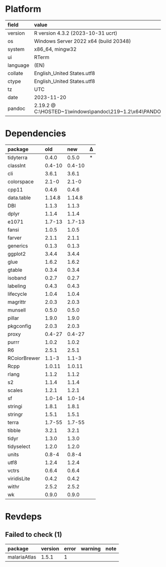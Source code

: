 # Platform

|field    |value                                                                 |
|:--------|:---------------------------------------------------------------------|
|version  |R version 4.3.2 (2023-10-31 ucrt)                                     |
|os       |Windows Server 2022 x64 (build 20348)                                 |
|system   |x86_64, mingw32                                                       |
|ui       |RTerm                                                                 |
|language |(EN)                                                                  |
|collate  |English_United States.utf8                                            |
|ctype    |English_United States.utf8                                            |
|tz       |UTC                                                                   |
|date     |2023-11-20                                                            |
|pandoc   |2.19.2 @ C:\HOSTED~1\windows\pandoc\219~1.2\x64\PANDOC~1.2\pandoc.exe |

# Dependencies

|package      |old    |new    |Δ  |
|:------------|:------|:------|:--|
|tidyterra    |0.4.0  |0.5.0  |*  |
|classInt     |0.4-10 |0.4-10 |   |
|cli          |3.6.1  |3.6.1  |   |
|colorspace   |2.1-0  |2.1-0  |   |
|cpp11        |0.4.6  |0.4.6  |   |
|data.table   |1.14.8 |1.14.8 |   |
|DBI          |1.1.3  |1.1.3  |   |
|dplyr        |1.1.4  |1.1.4  |   |
|e1071        |1.7-13 |1.7-13 |   |
|fansi        |1.0.5  |1.0.5  |   |
|farver       |2.1.1  |2.1.1  |   |
|generics     |0.1.3  |0.1.3  |   |
|ggplot2      |3.4.4  |3.4.4  |   |
|glue         |1.6.2  |1.6.2  |   |
|gtable       |0.3.4  |0.3.4  |   |
|isoband      |0.2.7  |0.2.7  |   |
|labeling     |0.4.3  |0.4.3  |   |
|lifecycle    |1.0.4  |1.0.4  |   |
|magrittr     |2.0.3  |2.0.3  |   |
|munsell      |0.5.0  |0.5.0  |   |
|pillar       |1.9.0  |1.9.0  |   |
|pkgconfig    |2.0.3  |2.0.3  |   |
|proxy        |0.4-27 |0.4-27 |   |
|purrr        |1.0.2  |1.0.2  |   |
|R6           |2.5.1  |2.5.1  |   |
|RColorBrewer |1.1-3  |1.1-3  |   |
|Rcpp         |1.0.11 |1.0.11 |   |
|rlang        |1.1.2  |1.1.2  |   |
|s2           |1.1.4  |1.1.4  |   |
|scales       |1.2.1  |1.2.1  |   |
|sf           |1.0-14 |1.0-14 |   |
|stringi      |1.8.1  |1.8.1  |   |
|stringr      |1.5.1  |1.5.1  |   |
|terra        |1.7-55 |1.7-55 |   |
|tibble       |3.2.1  |3.2.1  |   |
|tidyr        |1.3.0  |1.3.0  |   |
|tidyselect   |1.2.0  |1.2.0  |   |
|units        |0.8-4  |0.8-4  |   |
|utf8         |1.2.4  |1.2.4  |   |
|vctrs        |0.6.4  |0.6.4  |   |
|viridisLite  |0.4.2  |0.4.2  |   |
|withr        |2.5.2  |2.5.2  |   |
|wk           |0.9.0  |0.9.0  |   |

# Revdeps

## Failed to check (1)

|package      |version |error |warning |note |
|:------------|:-------|:-----|:-------|:----|
|malariaAtlas |1.5.1   |1     |        |     |

